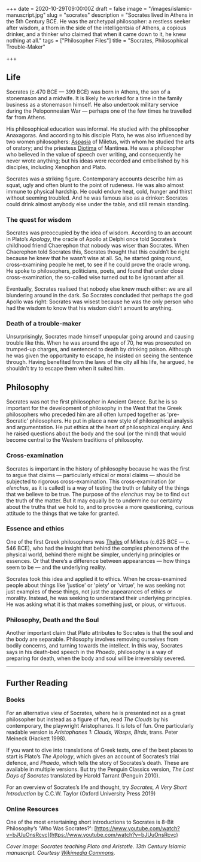 +++
date = 2020-10-29T09:00:00Z
draft = false
image = "/images/islamic-manuscript.jpg"
slug = "socrates"
description = "Socrates lived in Athens in the 5th Century BCE. He was the archetypal philosopher: a restless seeker after wisdom, a thorn in the side of the intelligentsia of Athens, a copious drinker, and a thinker who claimed that when it came down to it, he knew nothing at all."
tags = ["Philosopher Files"]
title = "Socrates, Philosophical Trouble-Maker"

+++


## Life

Socrates (c.470 BCE — 399 BCE) was born in Athens, the son of a stonemason and a midwife. It is likely he worked for a time in the family business as a stonemason himself. He also undertook military service during the Peloponnesian War — perhaps one of the few times he travelled far from Athens.

His philosophical education was informal. He studied with the philosopher Anaxagoras. And according to his disciple Plato, he was also influenced by two women philosophers: [Aspasia](/aspasia) of Miletus, with whom he studied the arts of oratory; and the priestess [Diotima](/diotima) of Mantinea. He was a philosopher who believed in the value of speech over writing, and consequently he never wrote anything; but his ideas were recorded and embellished by his disciples, including Xenophon and Plato.

Socrates was a striking figure. Contemporary accounts describe him as squat, ugly and often blunt to the point of rudeness. He was also almost immune to physical hardship. He could endure heat, cold, hunger and thirst without seeming troubled. And he was famous also as a drinker: Socrates could drink almost anybody else under the table, and still remain standing.

### The quest for wisdom

Socrates was preoccupied by the idea of wisdom. According to an account in Plato’s _Apology_, the oracle of Apollo at Delphi once told Socrates’s childhood friend Chaerephon that nobody was wiser than Socrates. When Chaerephon told Socrates this, Socrates thought that this couldn’t be right because he knew that he wasn’t wise at all. So, he started going round, cross-examining people he met, to see if he could prove the oracle wrong. He spoke to philosophers, politicians, poets, and found that under close cross-examination, the so-called wise turned out to be ignorant after all.

Eventually, Socrates realised that nobody else knew much either: we are all blundering around in the dark. So Socrates concluded that perhaps the god Apollo was right: Socrates was wisest because he was the only person who had the wisdom to know that his wisdom didn’t amount to anything.

### Death of a trouble-maker

Unsurprisingly, Socrates made himself unpopular going around and causing trouble like this. When he was around the age of 70, he was prosecuted on trumped-up charges, and sentenced to death by drinking poison. Although he was given the opportunity to escape, he insisted on seeing the sentence through. Having benefited from the laws of the city all his life, he argued, he shouldn’t try to escape them when it suited him.

## Philosophy

Socrates was not the first philosopher in Ancient Greece. But he is so important for the development of philosophy in the West that the Greek philosophers who preceded him are all often lumped together as 'pre-Socratic' philosophers. He put in place a new style of philosophical analysis and argumentation. He put ethics at the heart of philosophical enquiry. And he raised questions about the body and the soul (or the mind) that would become central to the Western traditions of philosophy.

### Cross-examination

Socrates is important in the history of philosophy because he was the first to argue that claims — particularly ethical or moral claims — should be subjected to rigorous cross-examination. This cross-examination (or _elenchus_, as it is called) is a way of testing the truth or falsity of the things that we believe to be true. The purpose of the _elenchus_ may be to find out the truth of the matter. But it may equally be to undermine our certainty about the truths that we hold to, and to provoke a more questioning, curious attitude to the things that we take for granted.

### Essence and ethics

One of the first Greek philosophers was [Thales](/thales) of Miletus (c.625 BCE — c. 546 BCE), who had the insight that behind the complex phenomena of the physical world, behind there might be simpler, underlying principles or essences. Or that there’s a difference between appearances — how things seem to be — and the underlying reality.

Socrates took this idea and applied it to ethics. When he cross-examined people about things like 'justice' or 'piety' or 'virtue', he was seeking not just examples of these things, not just the appearances of ethics or morality. Instead, he was seeking to understand their underlying principles. He was asking what it is that makes something just, or pious, or virtuous.

### Philosophy, Death and the Soul

Another important claim that Plato attributes to Socrates is that the soul and the body are separable. Philosophy involves removing ourselves from bodily concerns, and turning towards the intellect. In this way, Socrates says in his death-bed speech in the _Phaedo_, philosophy is a way of preparing for death, when the body and soul will be irreversibly severed.

---

## Further Reading

### Books

For an alternative view of Socrates, where he is presented not as a great philosopher but instead as a figure of fun, read _The Clouds_ by his contemporary, the playwright Aristophanes. It is lots of fun. One particularly readable version is _Aristophanes 1: Clouds, Wasps, Birds_, trans. Peter Meineck (Hackett 1998).

If you want to dive into translations of Greek texts, one of the best places to start is Plato’s _The Apology_, which gives an account of Socrates’s trial defence, and _Phaedo_, which tells the story of Socrates’s death. These are available in multiple versions. But try the Penguin Classics version, _The Last Days of Socrates_ translated by Harold Tarrant (Penguin 2010).

For an overview of Socrates’s life and thought, try _Socrates, A Very Short Introduction_ by C.C.W. Taylor (Oxford University Press 2019)

### Online Resources

One of the most entertaining short introductions to Socrates is 8-Bit Philosophy’s 'Who Was Socrates?': [https://www.youtube.com/watch?v=bJUuOnsRcvc](https://www.youtube.com/watch?v=bJUuOnsRcvc)

_Cover image: Socrates teaching Plato and Aristotle. 13th Century Islamic manuscript. Courtesy [Wikimedia Commons](https://commons.wikimedia.org/wiki/File:Meister_des_al-Mubashshir-Manuskripts_002.jpg)._







